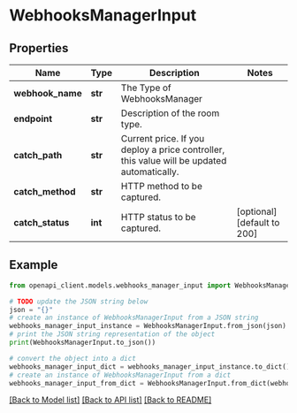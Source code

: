 # WebhooksManagerInput


## Properties

Name | Type | Description | Notes
------------ | ------------- | ------------- | -------------
**webhook_name** | **str** | The Type of WebhooksManager | 
**endpoint** | **str** | Description of the room type. | 
**catch_path** | **str** | Current price. If you deploy a price controller, this value will be updated automatically. | 
**catch_method** | **str** | HTTP method to be captured. | 
**catch_status** | **int** | HTTP status to be captured. | [optional] [default to 200]

## Example

```python
from openapi_client.models.webhooks_manager_input import WebhooksManagerInput

# TODO update the JSON string below
json = "{}"
# create an instance of WebhooksManagerInput from a JSON string
webhooks_manager_input_instance = WebhooksManagerInput.from_json(json)
# print the JSON string representation of the object
print(WebhooksManagerInput.to_json())

# convert the object into a dict
webhooks_manager_input_dict = webhooks_manager_input_instance.to_dict()
# create an instance of WebhooksManagerInput from a dict
webhooks_manager_input_from_dict = WebhooksManagerInput.from_dict(webhooks_manager_input_dict)
```
[[Back to Model list]](../README.md#documentation-for-models) [[Back to API list]](../README.md#documentation-for-api-endpoints) [[Back to README]](../README.md)


